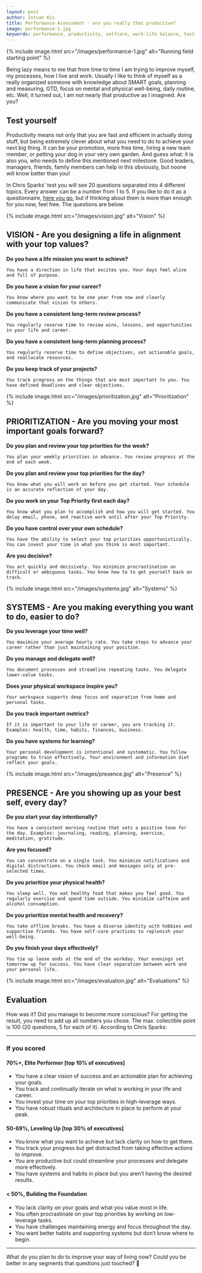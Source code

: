 ```yaml
---
layout: post
author: Istvan Kis
title: Performance Assessment - are you really that productive?
image: performance-1.jpg
keywords: performance, productivity, selfcare, work-life balance, test
---
```

{% include image.html src="/images/performance-1.jpg" alt="Running field starting point" %}

Being lazy means to me that from time to time I am trying to improve myself, my processes, how I live and work. Usually I like to think of myself as a really organized someone with knowledge about SMART goals, planning and measuring, GTD, focus on mental and physical well-being, daily routine, etc. Well, it turned out, I am not nearly that productive as I imagined. Are you?

<!--more-->

## Test yourself

Productivity means not only that you are fast and efficient in actually doing stuff, but being extremely clever about what you need to do to achieve your next big thing. It can be your promotion, more free time, hiring a new team member, or petting your dog in your very own garden. And guess what: it is also you, who needs to define this mentioned next milestone. Good leaders, managers, friends, family members can help in this obviously, but noone will know better than you! 

In Chris Sparks' test you will see 20 questions separated into 4 different topics. Every answer can be a number from 1 to 5. If you like to do it as a questionnaire, [here you go](https://www.forcingfunction.com/assessment), but if thinking about them is more than enough for you now, feel free. The questions are below.

{% include image.html src="/images/vision.jpg" alt="Vision" %}

## VISION - Are you designing a life in alignment with your top values?

**Do you have a life mission you want to achieve?**

```You have a direction in life that excites you. Your days feel alive and full of purpose.```

**Do you have a vision for your career?**

```You know where you want to be one year from now and clearly communicate that vision to others.```

**Do you have a consistent long-term review process?**

```You regularly reserve time to review wins, lessons, and opportunities in your life and career.```

**Do you have a consistent long-term planning process?**

```You regularly reserve time to define objectives, set actionable goals, and reallocate resources.```

**Do you keep track of your projects?**

```You track progress on the things that are most important to you. You have defined deadlines and clear objectives.```

{% include image.html src="/images/prioritization.jpg" alt="Prioritization" %}

## PRIORITIZATION - Are you moving your most important goals forward?

**Do you plan and review your top priorities for the week?**

```You plan your weekly priorities in advance. You review progress at the end of each week.```

**Do you plan and review your top priorities for the day?**

```You know what you will work on before you get started. Your schedule is an accurate reflection of your day.```

**Do you work on your Top Priority first each day?**

```You know what you plan to accomplish and how you will get started. You delay email, phone, and reactive work until after your Top Priority.```

**Do you have control over your own schedule?**

```You have the ability to select your top priorities opportunistically. You can invest your time in what you think is most important.```

**Are you decisive?**

```You act quickly and decisively. You minimize procrastination on difficult or ambiguous tasks. You know how to to get yourself back on track.```

{% include image.html src="/images/systems.jpg" alt="Systems" %}

## SYSTEMS - Are you making everything you want to do, easier to do?

**Do you leverage your time well?**

```You maximize your average hourly rate. You take steps to advance your career rather than just maintaining your position.```

**Do you manage and delegate well?**

```You document processes and streamline repeating tasks. You delegate lower-value tasks.```

**Does your physical workspace inspire you?**

```Your workspace supports deep focus and separation from home and personal tasks.```

**Do you track important metrics?**

```If it is important to your life or career, you are tracking it. Examples: health, time, habits, finances, business.```

**Do you have systems for learning?**

```Your personal development is intentional and systematic. You follow programs to train effectively. Your environment and information diet reflect your goals.```

{% include image.html src="/images/presence.jpg" alt="Presence" %}

## PRESENCE - Are you showing up as your best self, every day?

**Do you start your day intentionally?**

```You have a consistent morning routine that sets a positive tone for the day. Examples: journaling, reading, planning, exercise, meditation, gratitude.```

**Are you focused?**

```You can concentrate on a single task. You minimize notifications and digital distractions. You check email and messages only at pre-selected times.```

**Do you prioritize your physical health?**

```You sleep well. You eat healthy food that makes you feel good. You regularly exercise and spend time outside. You minimize caffeine and alcohol consumption.```

**Do you prioritize mental health and recovery?**

```You take offline breaks. You have a diverse identity with hobbies and supportive friends. You have self-care practices to replenish your well-being.```

**Do you finish your days effectively?**

```You tie up loose ends at the end of the workday. Your evenings set tomorrow up for success. You have clear separation between work and your personal life.```

{% include image.html src="/images/evaluation.jpg" alt="Evaluations" %}

## Evaluation

How was it? Did you manage to become more conscious? For getting the result, you need to add up all numbers you chose. The max. collectible point is 100 (20 questions, 5 for each of it). According to Chris Sparks:

---

### If you scored

#### 70%+, Elite Performer [top 10% of executives]
- You have a clear vision of success and an actionable plan for achieving your goals.
- You track and continually iterate on what is working in your life and career.
- You invest your time on your top priorities in high-leverage ways.
- You have robust rituals and architecture in place to perform at your peak.

#### 50-69%, Leveling Up [top 30% of executives]

- You know what you want to achieve but lack clarity on how to get there.
- You track your progress but get distracted from taking effective actions to improve.
- You are productive but could streamline your processes and delegate more effectively.
- You have systems and habits in place but you aren’t having the desired results.

#### < 50%, Building the Foundation

- You lack clarity on your goals and what you value most in life.
- You often procrastinate on your top priorities by working on low-leverage tasks.
- You have challenges maintaining energy and focus throughout the day.
- You want better habits and supporting systems but don’t know where to begin.

---

What do you plan to do to improve your way of living now? Could you be better in any segments that questions just touched? 🤔
